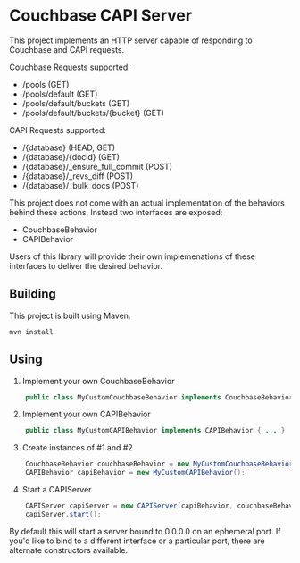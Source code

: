 # Couchbase CAPI Server

This project implements an HTTP server capable of responding to Couchbase and CAPI requests.

Couchbase Requests supported:

- /pools (GET)
- /pools/default (GET)
- /pools/default/buckets (GET)
- /pools/default/buckets/{bucket} (GET)

CAPI Requests supported:

- /{database} (HEAD, GET)
- /{database}/{docid} (GET)
- /{database}/_ensure_full_commit (POST)
- /{database}/_revs_diff (POST)
- /{database}/_bulk_docs (POST)

This project does not come with an actual implementation of the behaviors behind these actions.  Instead two interfaces are exposed:

- CouchbaseBehavior
- CAPIBehavior

Users of this library will provide their own implemenations of these interfaces to deliver the desired behavior.


## Building

This project is built using Maven.

    mvn install 
      
## Using

1.  Implement your own CouchbaseBehavior

```java
    public class MyCustomCouchbaseBehavior implements CouchbaseBehavior { ... }
```
2.  Implement your own CAPIBehavior

```java
    public class MyCustomCAPIBehavior implements CAPIBehavior { ... }
```
3.  Create instances of #1 and #2

```java
    CouchbaseBehavior couchbaseBehavior = new MyCustomCouchbaseBehavior();
    CAPIBehavior capiBehavior = new MyCustomCAPIBehavior();
```
4.  Start a CAPIServer

```java
    CAPIServer capiServer = new CAPIServer(capiBehavior, couchbaseBehavior);
    capiServer.start();
```    

By default this will start a server bound to 0.0.0.0 on an ephemeral port.  If you'd like to bind to a different interface or a particular port, there are alternate constructors available.
    
